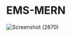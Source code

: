 # EMS-MERN

![Screenshot (2870)](https://user-images.githubusercontent.com/108452188/232224409-ea3860a2-72a9-48cf-b26b-fa5902fddc70.png)
